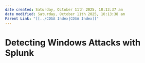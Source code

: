 ```yaml
---
date created: Saturday, October 11th 2025, 10:13:37 am
date modified: Saturday, October 11th 2025, 10:13:38 am
Parent Link: "[[../CDSA Index|CDSA Index]]"
---
```


# Detecting Windows Attacks with Splunk
